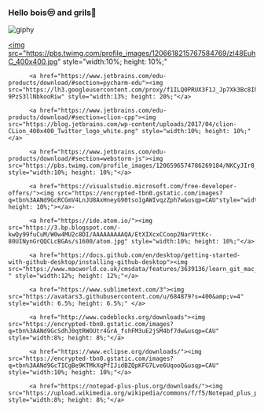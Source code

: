 ### Hello bois😒 and grils💙

![giphy](https://user-images.githubusercontent.com/66327542/89814259-adf5c880-db64-11ea-848b-47e288525918.gif)

<a href="https://www.jetbrains.com/edu-products/download/#section=idea"><img src="https://pbs.twimg.com/profile_images/1206618215767584769/zl48EuhC_400x400.jpg" style="width:10%; height: 10%;"</a>
          
          <a href="https://www.jetbrains.com/edu-products/download/#section=pycharm-edu"><img src="https://lh3.googleusercontent.com/proxy/f1ILQ0PRUX3F1J_Jp7Xk3Bc8Ih7rknb8AQU8PqV3iQocP4aTcCRc0gZWQSvKC3DjJ3rr6ANoD1mJ6CThQiyhMcAy6qh3vX6ZuC2NPUyISFreuWPJ-9PzS3llNbkooRiw" style="width:13%; height: 20%;"</a>

          <a href="https://www.jetbrains.com/edu-products/download/#section=clion-cpp"><img src="https://blog.jetbrains.com/wp-content/uploads/2017/04/clion-CLion_400x400_Twitter_logo_white.png" style="width:10%; height: 10%;"</a>
          
          <a href="https://www.jetbrains.com/edu-products/download/#section=webstorm-js"><img src="https://pbs.twimg.com/profile_images/1206596574786269184/NKCyJIr8_400x400.jpg" style="width:10%; height: 10%;"</a>
          
          <a href="https://visualstudio.microsoft.com/free-developer-offers/"><img src="https://encrypted-tbn0.gstatic.com/images?q=tbn%3AANd9GcRCGmV4LnJU8AxHneyG90tso1gAWIvqzZph7w&usqp=CAU"style="width:10%; height: 10%;"></a>-
        
          <a href="https://ide.atom.io/"><img src="https://3.bp.blogspot.com/-kwQy99fuCuM/W0w4MU2c8DI/AAAAAAAAAQA/EtXIXcxCCoop2NarVttKc-80UINynGrQQCLcBGAs/s1600/atom.jpg" style="width:10%; height: 10%;"</a>
          
          <a href="https://docs.github.com/en/desktop/getting-started-with-github-desktop/installing-github-desktop"><img src="https://www.macworld.co.uk/cmsdata/features/3639136/learn_git_mac_thumb800.jpg " style="width:12%; height: 12%;"</a>
        
          <a href="https://www.sublimetext.com/3"><img src="https://avatars3.githubusercontent.com/u/684879?s=400&amp;v=4" style="width: 6.5%; height: 6.5%;" </a>
        
          <a href="http://www.codeblocks.org/downloads"><img src="https://encrypted-tbn0.gstatic.com/images?q=tbn%3AANd9GcSdhJ0qtRWOUtr4GrA_fshFM3uE2jSM4bf7dw&usqp=CAU" style="width:8%; height: 8%;"</a>

          <a href="https://www.eclipse.org/downloads/"><img src="https://encrypted-tbn0.gstatic.com/images?q=tbn%3AANd9GcTICgBe9KTMkXqPfIJidBZQpKFG7Lve6UqooQ&usqp=CAU" style="width:10%; height: 10%;"</a>
          
          <a href="https://notepad-plus-plus.org/downloads/"><img src="https://upload.wikimedia.org/wikipedia/commons/f/f5/Notepad_plus_plus.png" style="width:8%; height: 8%;"</a>
        
